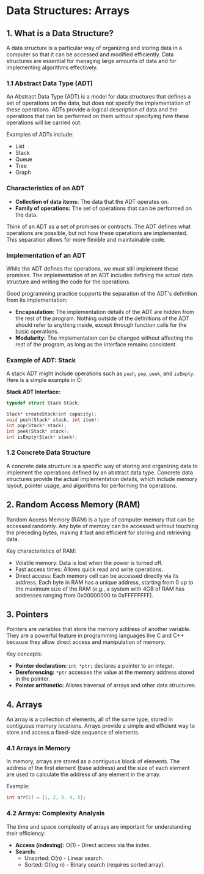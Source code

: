 # Data Structures: Arrays

## 1. What is a Data Structure?

A data structure is a particular way of organizing and storing data in a computer so that it can be accessed and modified efficiently. Data structures are essential for managing large amounts of data and for implementing algorithms effectively.

### 1.1 Abstract Data Type (ADT)

An Abstract Data Type (ADT) is a model for data structures that defines a set of operations on the data, but does not specify the implementation of these operations. ADTs provide a logical description of data and the operations that can be performed on them without specifying how these operations will be carried out.

Examples of ADTs include:
- List
- Stack
- Queue
- Tree
- Graph

### Characteristics of an ADT
- **Collection of data items:** The data that the ADT operates on.
- **Family of operations:** The set of operations that can be performed on the data.

Think of an ADT as a set of promises or contracts. The ADT defines what operations are possible, but not how these operations are implemented. This separation allows for more flexible and maintainable code.

### Implementation of an ADT
While the ADT defines the operations, we must still implement these promises. The implementation of an ADT includes defining the actual data structure and writing the code for the operations.

Good programming practice supports the separation of the ADT's definition from its implementation:
- **Encapsulation:** The implementation details of the ADT are hidden from the rest of the program. Nothing outside of the definitions of the ADT should refer to anything inside, except through function calls for the basic operations.
- **Modularity:** The implementation can be changed without affecting the rest of the program, as long as the interface remains consistent.

### Example of ADT: Stack
A stack ADT might include operations such as `push`, `pop`, `peek`, and `isEmpty`. Here is a simple example in C:

**Stack ADT Interface:**
```c
typedef struct Stack Stack;

Stack* createStack(int capacity);
void push(Stack* stack, int item);
int pop(Stack* stack);
int peek(Stack* stack);
int isEmpty(Stack* stack);
```


### 1.2 Concrete Data Structure

A concrete data structure is a specific way of storing and organizing data to implement the operations defined by an abstract data type. Concrete data structures provide the actual implementation details, which include memory layout, pointer usage, and algorithms for performing the operations.

## 2. Random Access Memory (RAM)

Random Access Memory (RAM) is a type of computer memory that can be accessed randomly. Any byte of memory can be accessed without touching the preceding bytes, making it fast and efficient for storing and retrieving data.

Key characteristics of RAM:
- Volatile memory: Data is lost when the power is turned off.
- Fast access times: Allows quick read and write operations.
- Direct access: Each memory cell can be accessed directly via its address. Each byte in RAM has a unique address, starting from 0 up to the maximum size of the RAM (e.g., a system with 4GB of RAM has addresses ranging from 0x00000000 to 0xFFFFFFFF).

## 3. Pointers

Pointers are variables that store the memory address of another variable. They are a powerful feature in programming languages like C and C++ because they allow direct access and manipulation of memory.

Key concepts:
- **Pointer declaration:** `int *ptr;` declares a pointer to an integer.
- **Dereferencing:** `*ptr` accesses the value at the memory address stored in the pointer.
- **Pointer arithmetic:** Allows traversal of arrays and other data structures.

## 4. Arrays

An array is a collection of elements, all of the same type, stored in contiguous memory locations. Arrays provide a simple and efficient way to store and access a fixed-size sequence of elements.

### 4.1 Arrays in Memory

In memory, arrays are stored as a contiguous block of elements. The address of the first element (base address) and the size of each element are used to calculate the address of any element in the array.

Example:
```c
int arr[5] = {1, 2, 3, 4, 5};
```

### 4.2 Arrays: Complexity Analysis

The time and space complexity of arrays are important for understanding their efficiency:

- **Access (indexing):** O(1) - Direct access via the index.
- **Search:**
  - Unsorted: O(n) - Linear search.
  - Sorted: O(log n) - Binary search (requires sorted array).
